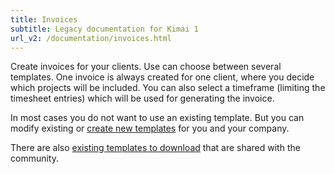 ```yaml
---
title: Invoices
subtitle: Legacy documentation for Kimai 1
url_v2: /documentation/invoices.html
---
```


Create invoices for your clients. Use can choose between several templates.
One invoice is always created for one client, where you decide which projects will be included. You can also select a timeframe (limiting the timesheet entries) which will be used for generating the invoice.

In most cases you do not want to use an existing template. But you can modify existing or [create new templates](invoice-templates.html) for you and your company.

There are also [existing templates to download](https://github.com/kimai/invoice-templates) that are shared with the community.

